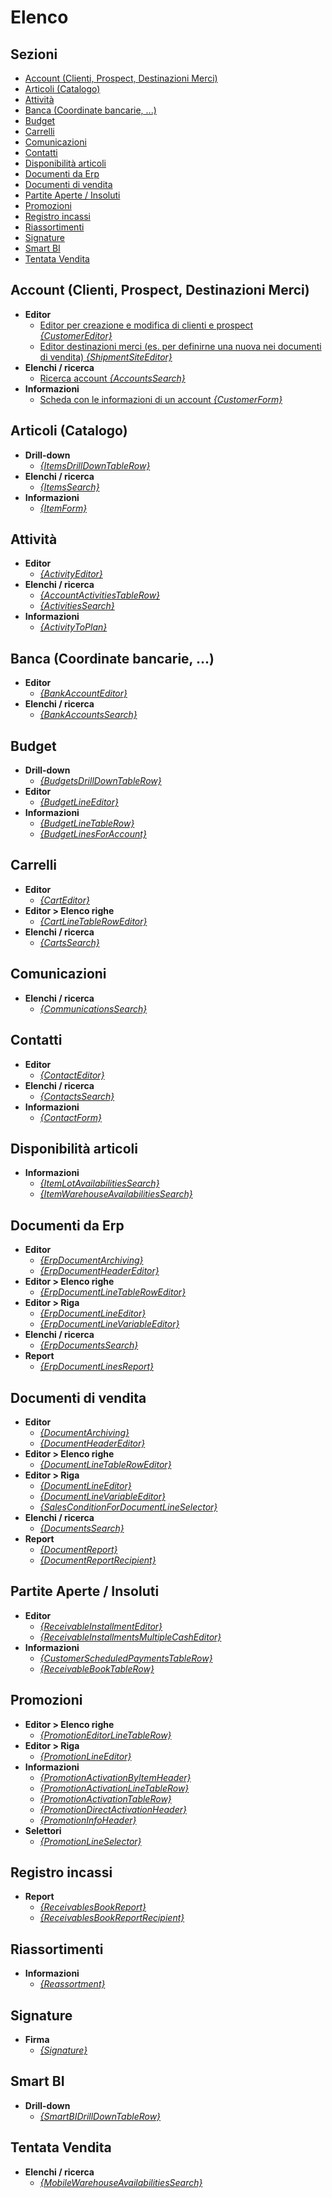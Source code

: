 # Elenco

## Sezioni

* [Account (Clienti, Prospect, Destinazioni Merci)](./#account-clienti-prospect-destinazioni-merci)
* [Articoli (Catalogo)](./#articoli-catalogo)
* [Attività](./#attivita)
* [Banca (Coordinate bancarie, ...)](./#banca-coordinate-bancarie)
* [Budget](./#budget)
* [Carrelli](./#carrelli)
* [Comunicazioni](./#comunicazioni)
* [Contatti](./#contatti)
* [Disponibilità articoli](./#disponibilita-articoli)
* [Documenti da Erp](./#documenti-da-erp)
* [Documenti di vendita](./#documenti-di-vendita)
* [Partite Aperte / Insoluti](./#partite-aperte-insoluti)
* [Promozioni](./#promozioni)
* [Registro incassi](./#registro-incassi)
* [Riassortimenti](./#riassortimenti)
* [Signature](./#signature)
* [Smart BI](./#smart-bi)
* [Tentata Vendita](./#tentata-vendita)

## Account (Clienti, Prospect, Destinazioni Merci)

* **Editor**
  * [Editor per creazione e modifica di clienti e prospect _{CustomerEditor}_](customereditorcontext.md)
  * [Editor destinazioni merci (es. per definirne una nuova nei documenti di vendita) _{ShipmentSiteEditor}_](shipmentsiteeditorcontext.md)
* **Elenchi / ricerca**
  * [Ricerca account _{AccountsSearch}_](accountssearchcontext.md)
* **Informazioni**
  * [Scheda con le informazioni di un account _{CustomerForm}_](customerformcontext.md)

## Articoli (Catalogo)

* **Drill-down**
  * [_{ItemsDrillDownTableRow}_](itemsdrilldowntablerowcontext.md)
* **Elenchi / ricerca**
  * [_{ItemsSearch}_](itemssearchcontext.md)
* **Informazioni**
  * [_{ItemForm}_](itemformcontext.md)

## Attività

* **Editor**
  * [_{ActivityEditor}_](activityeditorcontext.md)
* **Elenchi / ricerca**
  * [_{AccountActivitiesTableRow}_](accountactivitiestablerowcontext.md)
  * [_{ActivitiesSearch}_](activitiessearchcontext.md)
* **Informazioni**
  * [_{ActivityToPlan}_](activitytoplancontext.md)

## Banca (Coordinate bancarie, ...)

* **Editor**
  * [_{BankAccountEditor}_](bankaccounteditorcontext.md)
* **Elenchi / ricerca**
  * [_{BankAccountsSearch}_](bankaccountssearchcontext.md)

## Budget

* **Drill-down**
  * [_{BudgetsDrillDownTableRow}_](budgetsdrilldowntablerowcontext.md)
* **Editor**
  * [_{BudgetLineEditor}_](budgetlineeditorcontext.md)
* **Informazioni**
  * [_{BudgetLineTableRow}_](budgetlinetablerowcontext.md)
  * [_{BudgetLinesForAccount}_](budgetlinesforaccountcontext.md)

## Carrelli

* **Editor**
  * [_{CartEditor}_](carteditorcontext.md)
* **Editor > Elenco righe**
  * [_{CartLineTableRowEditor}_](cartlinetableroweditorcontext.md)
* **Elenchi / ricerca**
  * [_{CartsSearch}_](cartssearchcontext.md)

## Comunicazioni

* **Elenchi / ricerca**
  * [_{CommunicationsSearch}_](communicationssearchcontext.md)

## Contatti

* **Editor**
  * [_{ContactEditor}_](contacteditorcontext.md)
* **Elenchi / ricerca**
  * [_{ContactsSearch}_](contactssearchcontext.md)
* **Informazioni**
  * [_{ContactForm}_](contactformcontext.md)

## Disponibilità articoli

* **Informazioni**
  * [_{ItemLotAvailabilitiesSearch}_](itemlotavailabilitiessearchcontext.md)
  * [_{ItemWarehouseAvailabilitiesSearch}_](itemwarehouseavailabilitiessearchcontext.md)

## Documenti da Erp

* **Editor**
  * [_{ErpDocumentArchiving}_](erpdocumentarchivingcontext.md)
  * [_{ErpDocumentHeaderEditor}_](erpdocumentheadereditorcontext.md)
* **Editor > Elenco righe**
  * [_{ErpDocumentLineTableRowEditor}_](erpdocumentlinetableroweditorcontext.md)
* **Editor > Riga**
  * [_{ErpDocumentLineEditor}_](erpdocumentlineeditorcontext.md)
  * [_{ErpDocumentLineVariableEditor}_](erpdocumentlinevariableeditorcontext.md)
* **Elenchi / ricerca**
  * [_{ErpDocumentsSearch}_](erpdocumentssearchcontext.md)
* **Report**
  * [_{ErpDocumentLinesReport}_](erpdocumentlinesreportcontext.md)

## Documenti di vendita

* **Editor**
  * [_{DocumentArchiving}_](documentarchivingcontext.md)
  * [_{DocumentHeaderEditor}_](documentheadereditorcontext.md)
* **Editor > Elenco righe**
  * [_{DocumentLineTableRowEditor}_](documentlinetableroweditorcontext.md)
* **Editor > Riga**
  * [_{DocumentLineEditor}_](documentlineeditorcontext.md)
  * [_{DocumentLineVariableEditor}_](documentlinevariableeditorcontext.md)
  * [_{SalesConditionForDocumentLineSelector}_](salesconditionfordocumentlineselectorcontext.md)
* **Elenchi / ricerca**
  * [_{DocumentsSearch}_](documentssearchcontext.md)
* **Report**
  * [_{DocumentReport}_](documentreportcontext.md)
  * [_{DocumentReportRecipient}_](documentreportrecipientcontext.md)

## Partite Aperte / Insoluti

* **Editor**
  * [_{ReceivableInstallmentEditor}_](receivableinstallmenteditorcontext.md)
  * [_{ReceivableInstallmentsMultipleCashEditor}_](receivableinstallmentsmultiplecasheditorcontext.md)
* **Informazioni**
  * [_{CustomerScheduledPaymentsTableRow}_](customerscheduledpaymentstablerowcontext.md)
  * [_{ReceivableBookTableRow}_](receivablebooktablerowcontext.md)

## Promozioni

* **Editor > Elenco righe**
  * [_{PromotionEditorLineTableRow}_](promotioneditorlinetablerowcontext.md)
* **Editor > Riga**
  * [_{PromotionLineEditor}_](promotionlineeditorcontext.md)
* **Informazioni**
  * [_{PromotionActivationByItemHeader}_](promotionactivationbyitemheadercontext.md)
  * [_{PromotionActivationLineTableRow}_](promotionactivationlinetablerowcontext.md)
  * [_{PromotionActivationTableRow}_](promotionactivationtablerowcontext.md)
  * [_{PromotionDirectActivationHeader}_](promotiondirectactivationheadercontext.md)
  * [_{PromotionInfoHeader}_](promotioninfoheadercontext.md)
* **Selettori**
  * [_{PromotionLineSelector}_](promotionlineselectorcontext.md)

## Registro incassi

* **Report**
  * [_{ReceivablesBookReport}_](receivablesbookreportcontext.md)
  * [_{ReceivablesBookReportRecipient}_](receivablesbookreportrecipientcontext.md)

## Riassortimenti

* **Informazioni**
  * [_{Reassortment}_](reassortmentcontext.md)

## Signature

* **Firma**
  * [_{Signature}_](signature.md)

## Smart BI

* **Drill-down**
  * [_{SmartBIDrillDownTableRow}_](smartbidrilldowntablerowcontext.md)

## Tentata Vendita

* **Elenchi / ricerca**
  * [_{MobileWarehouseAvailabilitiesSearch}_](mobilewarehouseavailabilitiessearchcontext.md)
